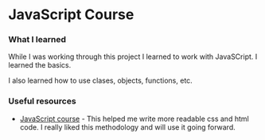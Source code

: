# JavaScript Course

### What I learned

While I was working through this project I learned to work with JavaSCript. I learned the basics.

I also learned how to use clases, objects, functions, etc.

<!--
```js
const proudOfThisFunc = () => {
  console.log("🎉");
};
```
-->

### Useful resources

- [JavaScript course](https://www.youtube.com/watch?v=YaAkV--25fg&t=192s) - This helped me write more readable css and html code. I really liked this methodology and will use it going forward.
